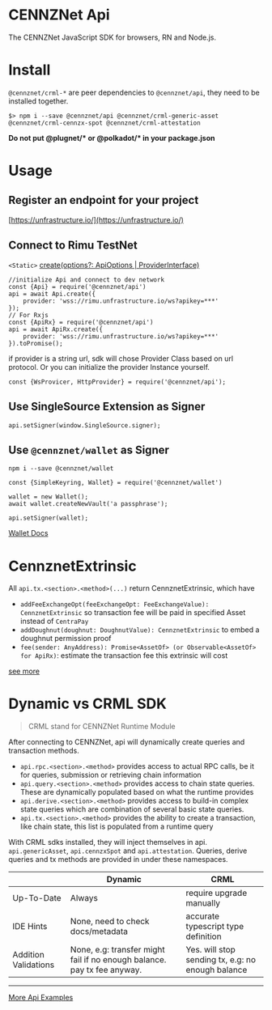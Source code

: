 # CENNZNet Api

The CENNZNet JavaScript SDK for browsers, RN and Node.js.

# Install
`@cennznet/crml-*` are peer dependencies to `@cennznet/api`, they need to be installed together.
```
$> npm i --save @cennznet/api @cennznet/crml-generic-asset @cennznet/crml-cennzx-spot @cennznet/crml-attestation
```

**Do not put @plugnet/\* or @polkadot/\* in your package.json**

# Usage
## Register an endpoint for your project
[https://unfrastructure.io/](https://unfrastructure.io/)

## Connect to Rimu TestNet
`<Static>` [create(options?: ApiOptions | ProviderInterface)](https://cennznetdocs.com/api/latest/api/classes/_cennznet_api.api.md#create)

```
//initialize Api and connect to dev network
const {Api} = require('@cennznet/api')
api = await Api.create({
    provider: 'wss://rimu.unfrastructure.io/ws?apikey=***'
});
// For Rxjs
const {ApiRx} = require('@cennznet/api')
api = await ApiRx.create({
    provider: 'wss://rimu.unfrastructure.io/ws?apikey=***'
}).toPromise();
```

if provider is a string url, sdk will chose Provider Class based on url protocol. Or you can initialize the provider Instance yourself.
```
const {WsProvicer, HttpProvider} = require('@cennznet/api');
```

## Use SingleSource Extension as Signer
```
api.setSigner(window.SingleSource.signer);
```
## Use `@cennznet/wallet` as Signer

`npm i --save @cennznet/wallet`

```
const {SimpleKeyring, Wallet} = require('@cennznet/wallet')

wallet = new Wallet();
await wallet.createNewVault('a passphrase');

api.setSigner(wallet);
```
[Wallet Docs](https://cennznetdocs.com/api/latest/wallet/Overview.md)

# CennznetExtrinsic
All `api.tx.<section>.<method>(...)` return CennznetExtrinsic, which have
* `addFeeExchangeOpt(feeExchangeOpt: FeeExchangeValue): CennznetExtrinsic` so transaction fee will be paid in specified Asset instead of `CentraPay`
* `addDoughnut(doughnut: DoughnutValue): CennznetExtrinsic` to embed a doughnut permission proof
* `fee(sender: AnyAddress): Promise<AssetOf> (or Observable<AssetOf> for ApiRx)`: estimate the transaction fee this extrinsic will cost  

[see more](https://cennznetdocs.com/api/latest/api/interfaces/_cennznet_api.icennznetextrinsic.md)

# Dynamic vs CRML SDK
> CRML stand for CENNZNet Runtime Module

After connecting to CENNZNet, api will dynamically create queries and transaction methods.

* `api.rpc.<section>.<method>` provides access to actual RPC calls, be it for queries, submission or retrieving chain information
* `api.query.<section>.<method>` provides access to chain state queries. These are dynamically populated based on what the runtime provides 
* `api.derive.<section>.<method>` provides access to build-in complex state queries which are combination of several basic state queries.
* `api.tx.<section>.<method>` provides the ability to create a transaction, like chain state, this list is populated from a runtime query 

With CRML sdks installed, they will inject themselves in api. `api.genericAsset`, `api.cennzxSpot` and `api.attestation`.
Queries, derive queries and tx methods are provided in under these namespaces.

|  | Dynamic | CRML |
|----| ----| ----|
| Up-To-Date | Always| require upgrade manually |
| IDE Hints | None, need to check docs/metadata | accurate typescript type definition |
| Addition Validations | None, e.g: transfer might fail if no enough balance. pay tx fee anyway. | Yes. will stop sending tx, e.g: no enough balance |      



---------
[More Api Examples](../../docs/examples)

